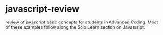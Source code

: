 # javascript-review

review of javascript basic concepts for students in Advanced Coding. Most of these examples follow along the Solo Learn section on Javascript.
